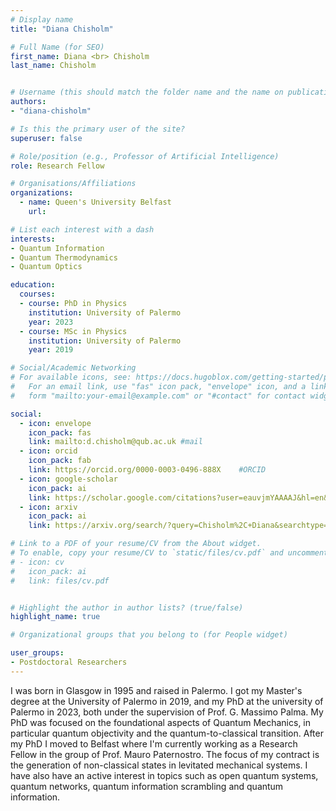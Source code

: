```yaml
---
# Display name
title: "Diana Chisholm"

# Full Name (for SEO)
first_name: Diana <br> Chisholm
last_name: Chisholm


# Username (this should match the folder name and the name on publications)
authors:
- "diana-chisholm"

# Is this the primary user of the site?
superuser: false

# Role/position (e.g., Professor of Artificial Intelligence)
role: Research Fellow

# Organisations/Affiliations
organizations:
  - name: Queen's University Belfast
    url: 

# List each interest with a dash
interests:
- Quantum Information
- Quantum Thermodynamics
- Quantum Optics

education:
  courses:
  - course: PhD in Physics
    institution: University of Palermo
    year: 2023
  - course: MSc in Physics
    institution: University of Palermo
    year: 2019

# Social/Academic Networking
# For available icons, see: https://docs.hugoblox.com/getting-started/page-builder/#icons
#   For an email link, use "fas" icon pack, "envelope" icon, and a link in the
#   form "mailto:your-email@example.com" or "#contact" for contact widget.

social:
  - icon: envelope
    icon_pack: fas
    link: mailto:d.chisholm@qub.ac.uk #mail
  - icon: orcid
    icon_pack: fab
    link: https://orcid.org/0000-0003-0496-888X    #ORCID
  - icon: google-scholar 
    icon_pack: ai
    link: https://scholar.google.com/citations?user=eauvjmYAAAAJ&hl=en&oi=ao   #SCHOLAR
  - icon: arxiv
    icon_pack: ai
    link: https://arxiv.org/search/?query=Chisholm%2C+Diana&searchtype=author&abstracts=show&order=-announced_date_first&size=50     #ARXIV

# Link to a PDF of your resume/CV from the About widget.
# To enable, copy your resume/CV to `static/files/cv.pdf` and uncomment the lines below.
# - icon: cv
#   icon_pack: ai
#   link: files/cv.pdf


# Highlight the author in author lists? (true/false)
highlight_name: true

# Organizational groups that you belong to (for People widget)

user_groups:
- Postdoctoral Researchers
---
```

I was born in Glasgow in 1995 and raised in Palermo. I got my Master's degree at the University of Palermo in 2019, and my PhD at the university of Palermo in 2023, both under the supervision of Prof. G. Massimo Palma.
My PhD was focused on the foundational aspects of Quantum Mechanics, in particular quantum objectivity and the quantum-to-classical transition.
After my PhD I moved to Belfast where I'm currently working as a Research Fellow in the group of Prof. Mauro Paternostro. The focus of my contract is the generation of non-classical states in levitated mechanical systems.
I have also have an active interest in topics such as open quantum systems, quantum networks, quantum information scrambling and quantum information.




